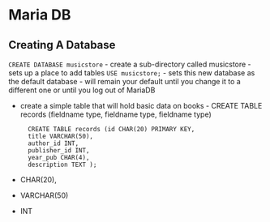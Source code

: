 # Maria DB

## Creating A Database

`CREATE DATABASE musicstore`
    - create a sub-directory called musicstore
    - sets up a place to add tables
`USE musicstore;`
    - sets this new database as the default database
    - will remain your default until you change it to a different one or until you log out of MariaDB


- create a simple table that will hold basic data on books
        -         CREATE TABLE records (fieldname type, fieldname type, fieldname type)

        CREATE TABLE records (id CHAR(20) PRIMARY KEY, 
        title VARCHAR(50),
        author_id INT,
        publisher_id INT,
        year_pub CHAR(4),
        description TEXT );

- CHAR(20),
- VARCHAR(50)
- INT